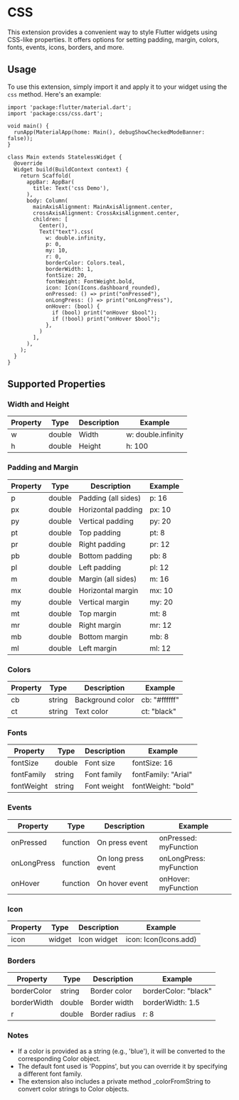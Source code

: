 # CSS

This extension provides a convenient way to style Flutter widgets using CSS-like properties. It offers options for setting padding, margin, colors, fonts, events, icons, borders, and more.

## Usage

To use this extension, simply import it and apply it to your widget using the `css` method. Here's an example:

```
import 'package:flutter/material.dart';
import 'package:css/css.dart';

void main() {
  runApp(MaterialApp(home: Main(), debugShowCheckedModeBanner: false));
}

class Main extends StatelessWidget {
  @override
  Widget build(BuildContext context) {
    return Scaffold(
      appBar: AppBar(
        title: Text('css Demo'),
      ),
      body: Column(
        mainAxisAlignment: MainAxisAlignment.center,
        crossAxisAlignment: CrossAxisAlignment.center,
        children: [
          Center(),
          Text("text").css(
            w: double.infinity,
            p: 0,
            my: 10,
            r: 0,
            borderColor: Colors.teal,
            borderWidth: 1,
            fontSize: 20,
            fontWeight: FontWeight.bold,
            icon: Icon(Icons.dashboard_rounded),
            onPressed: () => print("onPressed"),
            onLongPress: () => print("onLongPress"),
            onHover: (bool) {
              if (bool) print("onHover $bool");
              if (!bool) print("onHover $bool");
            },
          )
        ],
      ),
    );
  }
}
```
## Supported Properties

### Width and Height
| Property       | Type    | Description                   | Example                |
|----------------|---------|-------------------------------|------------------------|
| w              | double  | Width                         | w: double.infinity     |
| h              | double  | Height                        | h: 100                 |

### Padding and Margin
| Property       | Type    | Description                   | Example                |
|----------------|---------|-------------------------------|------------------------|
| p              | double  | Padding (all sides)           | p: 16                  |
| px             | double  | Horizontal padding            | px: 10                 |
| py             | double  | Vertical padding              | py: 20                 |
| pt             | double  | Top padding                   | pt: 8                  |
| pr             | double  | Right padding                 | pr: 12                 |
| pb             | double  | Bottom padding                | pb: 8                  |
| pl             | double  | Left padding                  | pl: 12                 |
| m              | double  | Margin (all sides)            | m: 16                  |
| mx             | double  | Horizontal margin             | mx: 10                 |
| my             | double  | Vertical margin               | my: 20                 |
| mt             | double  | Top margin                    | mt: 8                  |
| mr             | double  | Right margin                  | mr: 12                 |
| mb             | double  | Bottom margin                 | mb: 8                  |
| ml             | double  | Left margin                   | ml: 12                 |

### Colors
| Property       | Type    | Description                   | Example                |
|----------------|---------|-------------------------------|------------------------|
| cb             | string  | Background color              | cb: "#ffffff"          |
| ct             | string  | Text color                    | ct: "black"            |

### Fonts
| Property       | Type    | Description                   | Example                |
|----------------|---------|-------------------------------|------------------------|
| fontSize       | double  | Font size                     | fontSize: 16           |
| fontFamily     | string  | Font family                   | fontFamily: "Arial"    |
| fontWeight     | string  | Font weight                   | fontWeight: "bold"     |

### Events
| Property       | Type    | Description                   | Example                |
|----------------|---------|-------------------------------|------------------------|
| onPressed      | function| On press event                | onPressed: myFunction  |
| onLongPress    | function| On long press event           | onLongPress: myFunction|
| onHover        | function| On hover event                | onHover: myFunction    |

### Icon
| Property       | Type    | Description                   | Example                |
|----------------|---------|-------------------------------|------------------------|
| icon           | widget  | Icon widget                   | icon: Icon(Icons.add) |

### Borders
| Property       | Type    | Description                   | Example                |
|----------------|---------|-------------------------------|------------------------|
| borderColor    | string  | Border color                  | borderColor: "black"   |
| borderWidth    | double  | Border width                  | borderWidth: 1.5       |
| r              | double  | Border radius                 | r: 8                   |


### Notes
- If a color is provided as a string (e.g., 'blue'), it will be converted to the corresponding Color object.
- The default font used is 'Poppins', but you can override it by specifying a different font family.
- The extension also includes a private method _colorFromString to convert color strings to Color objects.


